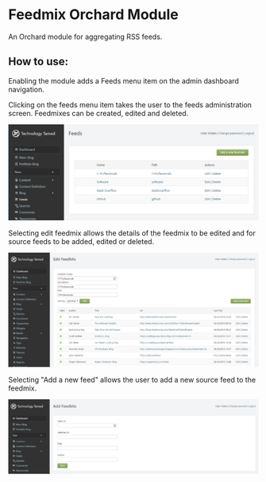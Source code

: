 # Feedmix Orchard Module

An Orchard module for aggregating RSS feeds.

## How to use:

Enabling the module adds a Feeds menu item on the admin dashboard navigation.

Clicking on the feeds menu item takes the user to the feeds administration screen. Feedmixes can be created, edited and deleted.

<img src="_gitAssets/feedmixAdmin.png"/>

Selecting edit feedmix allows the details of the feedmix to be edited and for source feeds to be added, edited or deleted.

<img src="_gitAssets/editFeedmix.png"/>

Selecting "Add a new feed" allows the user to add a new source feed to the feedmix.

<img src="_gitAssets/addFeed.png"/>